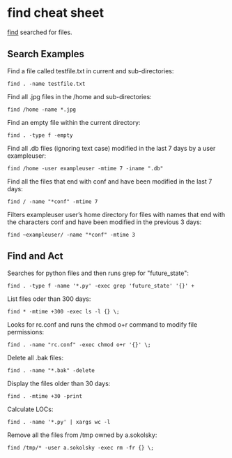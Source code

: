 # find cheat sheet

[find](https://www.linux.org/docs/man1/find.html) searched for files.


## Search Examples

Find a file called testfile.txt in current and sub-directories:
```
find . -name testfile.txt
```

Find all .jpg files in the /home and sub-directories:
```
find /home -name *.jpg
```

Find an empty file within the current directory:
```
find . -type f -empty
```

Find all .db files (ignoring text case) modified in the last 7 days by a user
exampleuser:
```
find /home -user exampleuser -mtime 7 -iname ".db"
```

Find all the files that end with conf and have been modified in the last 7 days:
```
find / -name "*conf" -mtime 7
```
Filters exampleuser user’s home directory for files with names that end with the
characters conf and have been modified in the previous 3 days:
```
find ~exampleuser/ -name "*conf" -mtime 3
```

## Find and Act

Searches for python files and then runs grep for "future_state":
```
find . -type f -name '*.py' -exec grep 'future_state' '{}' +
```

List files oder than 300 days:
```
find * -mtime +300 -exec ls -l {} \;
```

Looks for rc.conf and runs the chmod o+r command to modify file permissions:
```
find . -name "rc.conf" -exec chmod o+r '{}' \;
```

Delete all .bak files:
```
find . -name "*.bak" -delete
```

Display the files older than 30 days:
```
find . -mtime +30 -print
```

Calculate LOCs:
```
find . -name '*.py' | xargs wc -l
```

Remove all the files from /tmp owned by a.sokolsky:
```
find /tmp/* -user a.sokolsky -exec rm -fr {} \;
```
